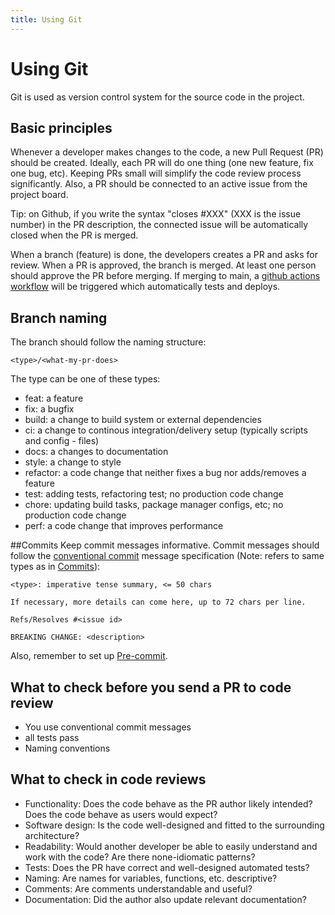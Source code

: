 ```yaml
---
title: Using Git
---
```


Using Git
=============

Git is used as version control system for the source code in the project.



## Basic principles
Whenever a developer makes changes to the code, a new Pull Request (PR) should be created. Ideally, each PR will do one thing (one new feature, fix one bug, etc). Keeping PRs small will simplify the code review process significantly. Also, a PR should be connected to an active issue from the project board.


Tip: on Github, if you write the syntax "closes #XXX" (XXX is the issue number) in the PR description, the connected issue will be automatically closed when the PR is merged.

When a branch (feature) is done, the developers creates a PR and asks for review. When a PR is approved, the branch is merged. At least one person should approve the PR before merging. If merging to main, a [github actions workflow](github-actions.md) will be triggered which automatically tests and deploys.


## Branch naming
The branch should follow the naming structure:

```
<type>/<what-my-pr-does>
```
The type can be one of these types:
* feat: a feature
* fix: a bugfix
* build: a change to build system or external dependencies
* ci: a change to continous integration/delivery setup (typically scripts and config - files)
* docs: a changes to documentation
* style: a change to style 
* refactor: a code change that neither fixes a bug nor adds/removes a feature
* test: adding tests, refactoring test; no production code change
* chore: updating build tasks, package manager configs, etc; no production code change
* perf: a code change that improves performance

##Commits
Keep commit messages informative.
Commit messages should follow the [conventional commit](https://www.conventionalcommits.org/en/v1.0.0/) message specification (Note: <type> refers to same types as in [Commits](##Commits)):

```
<type>: imperative tense summary, <= 50 chars

If necessary, more details can come here, up to 72 chars per line.

Refs/Resolves #<issue id>

BREAKING CHANGE: <description>
```

Also, remember to set up [Pre-commit](pre-commit.md).


## What to check before you send a PR to code review
* You use conventional commit messages
* all tests pass
* Naming conventions

## What to check in code reviews
* Functionality: Does the code behave as the PR author likely intended? Does the code behave as users would expect?
* Software design: Is the code well-designed and fitted to the surrounding architecture?
* Readability: Would another developer be able to easily understand and work with the code? Are there none-idiomatic patterns?
* Tests: Does the PR have correct and well-designed automated tests?
* Naming: Are names for variables, functions, etc. descriptive?
* Comments: Are comments understandable and useful?
* Documentation: Did the author also update relevant documentation?